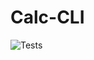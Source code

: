 ﻿# Calc-CLI

![Tests](https://github.com/BudarayavalasaPratibhaJagati/calc-cli/actions/workflows/python-app.yml/badge.svg)


